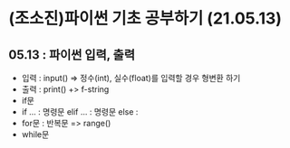 # (조소진)파이썬 기초 공부하기 (21.05.13)
## 05.13 : 파이썬 입력, 출력
* 입력 : input() => 정수(int), 실수(float)를 입력할 경우 형변환 하기
* 출력 : print() +> f-string
* if문
 * if ... : 명령문 elif ... : 명령문 else :
* for문 : 반복문 => range()
* while문
